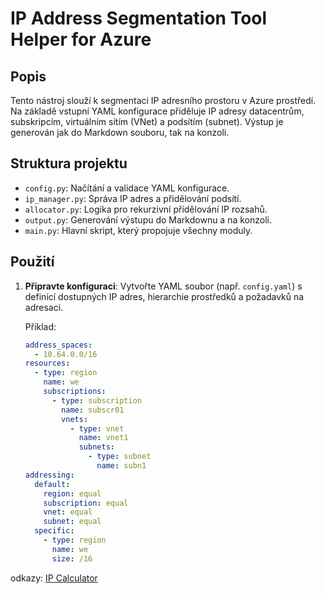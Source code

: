 # IP Address Segmentation Tool Helper for Azure

## Popis
Tento nástroj slouží k segmentaci IP adresního prostoru v Azure prostředí. Na základě vstupní YAML konfigurace přiděluje IP adresy datacentrům, subskripcím, virtuálním sítím (VNet) a podsítím (subnet). Výstup je generován jak do Markdown souboru, tak na konzoli.

## Struktura projektu
- `config.py`: Načítání a validace YAML konfigurace.
- `ip_manager.py`: Správa IP adres a přidělování podsítí.
- `allocator.py`: Logika pro rekurzivní přidělování IP rozsahů.
- `output.py`: Generování výstupu do Markdownu a na konzoli.
- `main.py`: Hlavní skript, který propojuje všechny moduly.

## Použití
1. **Připravte konfiguraci**: Vytvořte YAML soubor (např. `config.yaml`) s definicí dostupných IP adres, hierarchie prostředků a požadavků na adresaci.
   
   Příklad:
   ```yaml
   address_spaces:
     - 10.64.0.0/16
   resources:
     - type: region
       name: we
       subscriptions:
         - type: subscription
           name: subscr01
           vnets:
             - type: vnet
               name: vnet1
               subnets:
                 - type: subnet
                   name: subn1
   addressing:
     default:
       region: equal
       subscription: equal
       vnet: equal
       subnet: equal
     specific:
       - type: region
         name: we
         size: /16
    ```

odkazy: [IP Calculator](https://www.calculator.net/ip-subnet-calculator.html)
